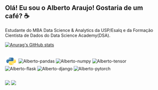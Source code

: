 ## Olá! Eu sou o Alberto Araujo! Gostaria de um café? ☕

Estudante do MBA Data Science & Analytics da USP/Esalq e da Formação Cientista de Dados do Data Science Academy(DSA).

[![Anurag's GitHub stats](https://github-readme-stats.vercel.app/api?username=AlbertoFAraujo&locale=pt-br&hide=contribs&count_private=true&show_icons=true&theme=transparent)](https://github.com/anuraghazra/github-readme-stats)


<div style="display: inline_block"><br>
  <img align="center" alt="Alberto-python" height="30" width="40" src="https://raw.githubusercontent.com/devicons/devicon/master/icons/python/python-original.svg">
  <img align="center" alt="Alberto-pandas" height="30" width="40" src="https://cdn.jsdelivr.net/gh/devicons/devicon/icons/pandas/pandas-original.svg">
  <img align="center" alt="Alberto-numpy" height="30" width="40" src="https://cdn.jsdelivr.net/gh/devicons/devicon/icons/numpy/numpy-original.svg">
  <img align="center" alt="Alberto-tensor" height="30" width="40" src="https://cdn.jsdelivr.net/gh/devicons/devicon/icons/tensorflow/tensorflow-original.svg">
  <img align="center" alt="Alberto-flask" height="30" width="40" src="https://cdn.jsdelivr.net/gh/devicons/devicon/icons/flask/flask-original.svg">
  <img align="center" alt="Alberto-django" height="30" width="40" src="https://cdn.jsdelivr.net/gh/devicons/devicon/icons/django/django-plain.svg">
  <img align="center" alt="Alberto-pytorch" height="30" width="40" src="https://cdn.jsdelivr.net/gh/devicons/devicon/icons/pytorch/pytorch-original.svg">
</div>
  
  ##
 
<div> 
  <a href = "mailto:albertoferreiraaraujo@gmail.com"><img src="https://img.shields.io/badge/-Gmail-%23333?style=for-the-badge&logo=gmail&logoColor=white" target="_blank"></a>
  <a href="https://www.linkedin.com/in/alberto-ferreira-araujo-352744b1/" target="_blank"><img src="https://img.shields.io/badge/-LinkedIn-%230077B5?style=for-the-badge&logo=linkedin&logoColor=white" target="_blank"></a> 
  
</div>
 
 ##
